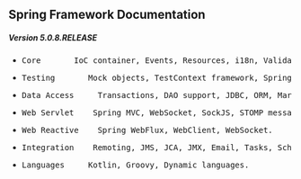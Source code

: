 <h2>Spring Framework Documentation </h2>
<h5>Version 5.0.8.RELEASE</h5>
<ul>
	<li><pre>Core       IoC container, Events, Resources, i18n, Validation, Data Binding, Type Conversion, SpEL, AOP.</pre>	</li>
	<li><pre>Testing       Mock objects, TestContext framework, Spring MVC Test, WebTestClient.</pre></li>
	<li>
		<pre>Data Access     Transactions, DAO support, JDBC, ORM, Marshalling XML.</pre>
	</li>
	<li>
		<pre>Web Servlet    Spring MVC, WebSocket, SockJS, STOMP messaging.</pre>
	</li>
	<li>
		<pre>Web Reactive    Spring WebFlux, WebClient, WebSocket.</pre>
	</li>
	<li>
		<pre>Integration    Remoting, JMS, JCA, JMX, Email, Tasks, Scheduling, Cache.</pre>
	</li>
	<li>
		<pre>Languages     Kotlin, Groovy, Dynamic languages.</pre>
	</li>
</ul>